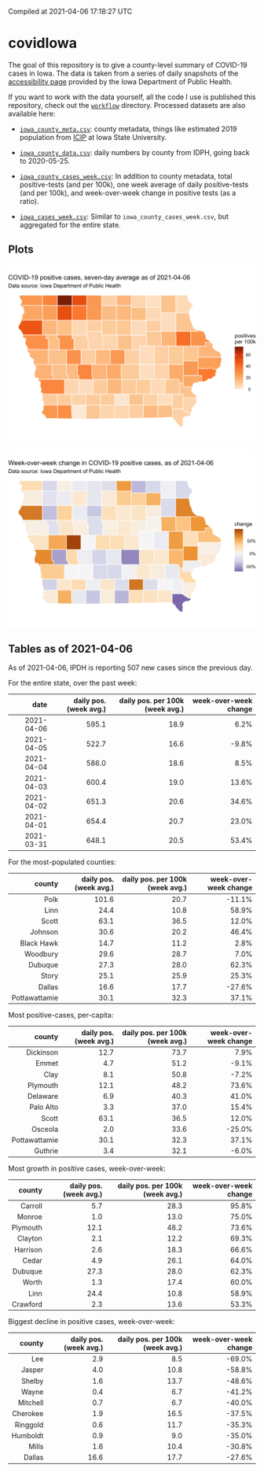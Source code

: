 Compiled at 2021-04-06 17:18:27 UTC

<!-- README.md is generated from README.Rmd. Please edit that file -->

# covidIowa

<!-- badges: start -->

<!-- badges: end -->

The goal of this repository is to give a county-level summary of
COVID-19 cases in Iowa. The data is taken from a series of daily
snapshots of the [accessibility
page](https://coronavirus.iowa.gov/pages/access) provided by the Iowa
Department of Public Health.

If you want to work with the data yourself, all the code I use is
published this repository, check out the [`workflow`](workflow)
directory. Processed datasets are also available here:

  - [`iowa_county_meta.csv`](https://raw.githubusercontent.com/ijlyttle/covidIowa/master/workflow/data/99-publish/iowa_county_meta.csv):
    county metadata, things like estimated 2019 population from
    [ICIP](https://www.icip.iastate.edu/tables/population/counties-estimates)
    at Iowa State University.

  - [`iowa_county_data.csv`](https://raw.githubusercontent.com/ijlyttle/covidIowa/master/workflow/data/99-publish/iowa_county_data.csv):
    daily numbers by county from IDPH, going back to 2020-05-25.

  - [`iowa_county_cases_week.csv`](https://raw.githubusercontent.com/ijlyttle/covidIowa/master/workflow/data/99-publish/iowa_county_data.csv):
    In addition to county metadata, total positive-tests (and per 100k),
    one week average of daily positive-tests (and per 100k), and
    week-over-week change in positive tests (as a ratio).

  - [`iowa_cases_week.csv`](https://raw.githubusercontent.com/ijlyttle/covidIowa/master/workflow/data/99-publish/iowa_cases_week.csv):
    Similar to `iowa_county_cases_week.csv`, but aggregated for the
    entire state.

## Plots

![](workflow/data/99-publish/iowa_cases.png)

![](workflow/data/99-publish/iowa_change.png)

## Tables as of 2021-04-06

As of 2021-04-06, IPDH is reporting 507 new cases since the previous
day.

For the entire state, over the past week:

|       date | daily pos. (week avg.) | daily pos. per 100k (week avg.) | week-over-week change |
| ---------: | ---------------------: | ------------------------------: | --------------------: |
| 2021-04-06 |                  595.1 |                            18.9 |                  6.2% |
| 2021-04-05 |                  522.7 |                            16.6 |                \-9.8% |
| 2021-04-04 |                  586.0 |                            18.6 |                  8.5% |
| 2021-04-03 |                  600.4 |                            19.0 |                 13.6% |
| 2021-04-02 |                  651.3 |                            20.6 |                 34.6% |
| 2021-04-01 |                  654.4 |                            20.7 |                 23.0% |
| 2021-03-31 |                  648.1 |                            20.5 |                 53.4% |

For the most-populated counties:

|        county | daily pos. (week avg.) | daily pos. per 100k (week avg.) | week-over-week change |
| ------------: | ---------------------: | ------------------------------: | --------------------: |
|          Polk |                  101.6 |                            20.7 |               \-11.1% |
|          Linn |                   24.4 |                            10.8 |                 58.9% |
|         Scott |                   63.1 |                            36.5 |                 12.0% |
|       Johnson |                   30.6 |                            20.2 |                 46.4% |
|    Black Hawk |                   14.7 |                            11.2 |                  2.8% |
|      Woodbury |                   29.6 |                            28.7 |                  7.0% |
|       Dubuque |                   27.3 |                            28.0 |                 62.3% |
|         Story |                   25.1 |                            25.9 |                 25.3% |
|        Dallas |                   16.6 |                            17.7 |               \-27.6% |
| Pottawattamie |                   30.1 |                            32.3 |                 37.1% |

Most positive-cases, per-capita:

|        county | daily pos. (week avg.) | daily pos. per 100k (week avg.) | week-over-week change |
| ------------: | ---------------------: | ------------------------------: | --------------------: |
|     Dickinson |                   12.7 |                            73.7 |                  7.9% |
|         Emmet |                    4.7 |                            51.2 |                \-9.1% |
|          Clay |                    8.1 |                            50.8 |                \-7.2% |
|      Plymouth |                   12.1 |                            48.2 |                 73.6% |
|      Delaware |                    6.9 |                            40.3 |                 41.0% |
|     Palo Alto |                    3.3 |                            37.0 |                 15.4% |
|         Scott |                   63.1 |                            36.5 |                 12.0% |
|       Osceola |                    2.0 |                            33.6 |               \-25.0% |
| Pottawattamie |                   30.1 |                            32.3 |                 37.1% |
|       Guthrie |                    3.4 |                            32.1 |                \-6.0% |

Most growth in positive cases, week-over-week:

|   county | daily pos. (week avg.) | daily pos. per 100k (week avg.) | week-over-week change |
| -------: | ---------------------: | ------------------------------: | --------------------: |
|  Carroll |                    5.7 |                            28.3 |                 95.8% |
|   Monroe |                    1.0 |                            13.0 |                 75.0% |
| Plymouth |                   12.1 |                            48.2 |                 73.6% |
|  Clayton |                    2.1 |                            12.2 |                 69.3% |
| Harrison |                    2.6 |                            18.3 |                 66.6% |
|    Cedar |                    4.9 |                            26.1 |                 64.0% |
|  Dubuque |                   27.3 |                            28.0 |                 62.3% |
|    Worth |                    1.3 |                            17.4 |                 60.0% |
|     Linn |                   24.4 |                            10.8 |                 58.9% |
| Crawford |                    2.3 |                            13.6 |                 53.3% |

Biggest decline in positive cases, week-over-week:

|   county | daily pos. (week avg.) | daily pos. per 100k (week avg.) | week-over-week change |
| -------: | ---------------------: | ------------------------------: | --------------------: |
|      Lee |                    2.9 |                             8.5 |               \-69.0% |
|   Jasper |                    4.0 |                            10.8 |               \-58.8% |
|   Shelby |                    1.6 |                            13.7 |               \-48.6% |
|    Wayne |                    0.4 |                             6.7 |               \-41.2% |
| Mitchell |                    0.7 |                             6.7 |               \-40.0% |
| Cherokee |                    1.9 |                            16.5 |               \-37.5% |
| Ringgold |                    0.6 |                            11.7 |               \-35.3% |
| Humboldt |                    0.9 |                             9.0 |               \-35.0% |
|    Mills |                    1.6 |                            10.4 |               \-30.8% |
|   Dallas |                   16.6 |                            17.7 |               \-27.6% |
